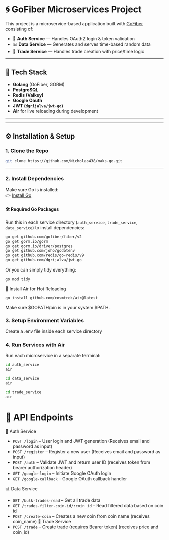 # 🌀 GoFiber Microservices Project

This project is a microservice-based application built with [GoFiber](https://gofiber.io/) consisting of:

- 🔐 **Auth Service** — Handles OAuth2 login & token validation  
- 📊 **Data Service** — Generates and serves time-based random data  
- 💱 **Trade Service** — Handles trade creation with price/time logic  

---

## 🔧 Tech Stack

- **Golang** (GoFiber, GORM)
- **PostgreSQL**
- **Redis (Valkey)**
- **Google Oauth**
- **JWT (`dgrijalva/jwt-go`)**
- **Air** for live reloading during development
---



---

## ⚙️ Installation & Setup

### 1. Clone the Repo

```bash
git clone https://github.com/Nicholas438/maks-go.git
```

---

### 2. Install Dependencies

Make sure Go is installed:  
👉 [Install Go](https://go.dev/doc/install)

#### 🛠️ Required Go Packages

Run this in each service directory (`auth_service`, `trade_service`, `data_service`) to install dependencies:

```bash
go get github.com/gofiber/fiber/v2
go get gorm.io/gorm
go get gorm.io/driver/postgres
go get github.com/joho/godotenv
go get github.com/redis/go-redis/v9
go get github.com/dgrijalva/jwt-go
```

Or you can simply tidy everything:
```bash
go mod tidy
```
🔁 Install Air for Hot Reloading
```bash
go install github.com/cosmtrek/air@latest
```
Make sure $GOPATH/bin is in your system $PATH.

### 3. Setup Environment Variables
Create a .env file inside each service directory

### 4. Run Services with Air
Run each microservice in a separate terminal:
```bash
cd auth_service
air
```
```bash
cd data_service
air
```
```bash
cd trade_service
air
```

# 🧪 API Endpoints

🔐 Auth Service
- `POST /login` – User login and JWT generation (Receives email and password as input)
- `POST /register` – Register a new user (Receives email and password as input)
- `POST /auth` – Validate JWT and return user ID (receives token from bearer authorization header)
- `GET /google-login` – Initiate Google OAuth login
- `GET /google-callback` – Google OAuth callback handler


📊 Data Service
- `GET /bulk-trades-read` – Get all trade data
- `GET /trades-filter-coin-id/:coin_id` – Read filtered data based on coin id
- `POST /create-coin` – Creates a new coin from coin name (receives coin_name)
💱 Trade Service
- `POST /trade` – Create trade (requires Bearer token) (receives price and coin_id)

